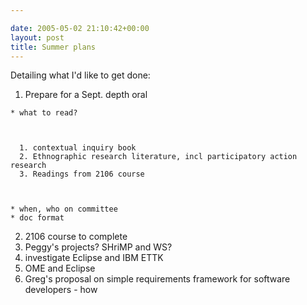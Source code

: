 ```yaml
---

date: 2005-05-02 21:10:42+00:00
layout: post
title: Summer plans
---
```


Detailing what I'd like to get done:





  1. Prepare for a Sept. depth oral


    * what to read?



      1. contextual inquiry book
      2. Ethnographic research literature, incl participatory action research
      3. Readings from 2106 course



    * when, who on committee
    * doc format



  2. 2106 course to complete
  3. Peggy's projects?  SHriMP and WS?
  4. investigate Eclipse and IBM ETTK
  5. OME and Eclipse
  6. Greg's proposal on simple requirements framework for software developers - how


